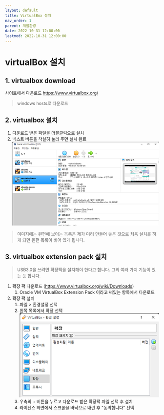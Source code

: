 ```yaml
---
layout: default
title: VirtualBox 설치
nav_order: 1
parent: 개발환경
date: 2022-10-31 12:00:00
lastmod: 2022-10-31 12:00:00
---
```


# virtualBox 설치

## 1. virtualbox download
사이트에서 다운로드 https://www.virtualbox.org/
> windows hosts로 다운로드

## 2. virtualbox 설치

1. 다운로드 받은 파일을 더블클릭으로 설치
2. 넥스트 버튼을 착실히 눌러 주면 설치 완료
![설치된 virtualbox](../image/DevEnv/vbox1.png)
> 이미지에는 왼편에 보이는 목록은 제가 미리 만들어 놓은 것으로
> 처음 설치를 하게 되면 왼편 목록이 비어 있게 됩니다. 

## 3. virtualbox extension pack 설치
> USB3.0을 쓰려면 확장팩을 설치해야 한다고 합니다. 
> 그외 여러 가지 기능이 있는 듯 합니다. 
1. 확장 팩 다운로드 (https://www.virtualbox.org/wiki/Downloads) 
   1. Oracle VM VirtualBox Extension Pack 이라고 써있는 항목에서 다운로드
2. 확장 팩 설치
   1. 파일 > 환경설정 선택
   2. 왼쪽 목록에서 확장 선택
      ![extension pack](../image/DevEnv/vbox2.png) 
   3. 우측의 + 버튼을 누르고 다운로드 받은 확장팩 파일 선택 후 설치
   4. 라이선스 화면에서 스크롤을 바닥으로 내린 후 "동의합니다" 선택


